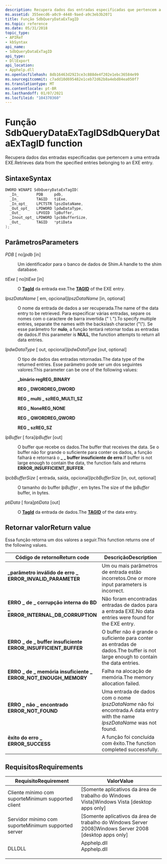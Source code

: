```yaml
---
description: Recupera dados das entradas especificadas que pertencem a uma entrada EXE.
ms.assetid: 355eecd6-a0c9-4448-9aed-a9c3eb3b2071
title: Função SdbQueryDataExTagID
ms.topic: reference
ms.date: 05/31/2018
topic_type:
- APIRef
- kbSyntax
api_name:
- SdbQueryDataExTagID
api_type:
- DllExport
api_location:
- Apphelp.dll
ms.openlocfilehash: 8db16463d2923ce3c888de4f202e1ebc36584e99
ms.sourcegitcommit: c7add10d695482e1ceb72d62b8a4ebd84ea050f7
ms.translationtype: MT
ms.contentlocale: pt-BR
ms.lasthandoff: 01/07/2021
ms.locfileid: "104370360"
---
```

# <a name="sdbquerydataextagid-function"></a><span data-ttu-id="0c098-103">Função SdbQueryDataExTagID</span><span class="sxs-lookup"><span data-stu-id="0c098-103">SdbQueryDataExTagID function</span></span>

<span data-ttu-id="0c098-104">Recupera dados das entradas especificadas que pertencem a uma entrada EXE.</span><span class="sxs-lookup"><span data-stu-id="0c098-104">Retrieves data from the specified entries belonging to an EXE entry.</span></span>

## <a name="syntax"></a><span data-ttu-id="0c098-105">Sintaxe</span><span class="sxs-lookup"><span data-stu-id="0c098-105">Syntax</span></span>


```C++
DWORD WINAPI SdbQueryDataExTagID(
  _In_        PDB     pdb,
  _In_        TAGID   tiExe,
  _In_opt_    LPCTSTR lpszDataName,
  _Out_opt_   LPDWORD lpdwDataType,
  _Out_       LPVOID  lpBuffer,
  _Inout_opt_ LPDWORD lpcbBufferSize,
  _Out_       TAGID   *ptiData
);
```



## <a name="parameters"></a><span data-ttu-id="0c098-106">Parâmetros</span><span class="sxs-lookup"><span data-stu-id="0c098-106">Parameters</span></span>

<dl> <dt>

<span data-ttu-id="0c098-107">*PDB* \[ no\]</span><span class="sxs-lookup"><span data-stu-id="0c098-107">*pdb* \[in\]</span></span>
</dt> <dd>

<span data-ttu-id="0c098-108">Um identificador para o banco de dados de Shim.</span><span class="sxs-lookup"><span data-stu-id="0c098-108">A handle to the shim database.</span></span>

</dd> <dt>

<span data-ttu-id="0c098-109">*tiExe* \[ no\]</span><span class="sxs-lookup"><span data-stu-id="0c098-109">*tiExe* \[in\]</span></span>
</dt> <dd>

<span data-ttu-id="0c098-110">O [**TagId**](tagid.md) da entrada exe.</span><span class="sxs-lookup"><span data-stu-id="0c098-110">The [**TAGID**](tagid.md) of the EXE entry.</span></span>

</dd> <dt>

<span data-ttu-id="0c098-111">*lpszDataName* \[ em, opcional\]</span><span class="sxs-lookup"><span data-stu-id="0c098-111">*lpszDataName* \[in, optional\]</span></span>
</dt> <dd>

<span data-ttu-id="0c098-112">O nome da entrada de dados a ser recuperada.</span><span class="sxs-lookup"><span data-stu-id="0c098-112">The name of the data entry to be retrieved.</span></span> <span data-ttu-id="0c098-113">Para especificar várias entradas, separe os nomes com o caractere de barra invertida (" \\ ").</span><span class="sxs-lookup"><span data-stu-id="0c098-113">To specify multiple entries, separate the names with the backslash character ("\\").</span></span> <span data-ttu-id="0c098-114">Se esse parâmetro for **nulo**, a função tentará retornar todas as entradas de dados.</span><span class="sxs-lookup"><span data-stu-id="0c098-114">If this parameter is **NULL**, the function attempts to return all data entries.</span></span>

</dd> <dt>

<span data-ttu-id="0c098-115">*lpdwDataType* \[ out, opcional\]</span><span class="sxs-lookup"><span data-stu-id="0c098-115">*lpdwDataType* \[out, optional\]</span></span>
</dt> <dd>

<span data-ttu-id="0c098-116">O tipo de dados das entradas retornadas.</span><span class="sxs-lookup"><span data-stu-id="0c098-116">The data type of the returned entries.</span></span> <span data-ttu-id="0c098-117">Esse parâmetro pode ser um dos seguintes valores:</span><span class="sxs-lookup"><span data-stu-id="0c098-117">This parameter can be one of the following values:</span></span>

<dl><span id="REG_BINARY"></span><span id="reg_binary"></span><dt>

<span data-ttu-id="0c098-118">**\_binário reg**</span><span class="sxs-lookup"><span data-stu-id="0c098-118">**REG\_BINARY**</span></span>
</dt><span id="REG_DWORD"></span><span id="reg_dword"></span><dt>

<span data-ttu-id="0c098-119">**REG \_ DWORD**</span><span class="sxs-lookup"><span data-stu-id="0c098-119">**REG\_DWORD**</span></span>
</dt><span id="REG_MULTI_SZ"></span><span id="reg_multi_sz"></span><dt>

<span data-ttu-id="0c098-120">**REG \_ multi \_ sz**</span><span class="sxs-lookup"><span data-stu-id="0c098-120">**REG\_MULTI\_SZ**</span></span>
</dt><span id="REG_NONE"></span><span id="reg_none"></span><dt>

<span data-ttu-id="0c098-121">**REG \_ None**</span><span class="sxs-lookup"><span data-stu-id="0c098-121">**REG\_NONE**</span></span>
</dt><span id="REG_QWORD"></span><span id="reg_qword"></span><dt>

<span data-ttu-id="0c098-122">**REG \_ QWORD**</span><span class="sxs-lookup"><span data-stu-id="0c098-122">**REG\_QWORD**</span></span>
</dt><span id="REG_SZ"></span><span id="reg_sz"></span><dt>

<span data-ttu-id="0c098-123">**REG \_ sz**</span><span class="sxs-lookup"><span data-stu-id="0c098-123">**REG\_SZ**</span></span>
</dt> </dl> </dd> <dt>

<span data-ttu-id="0c098-124">*lpBuffer* \[ fora\]</span><span class="sxs-lookup"><span data-stu-id="0c098-124">*lpBuffer* \[out\]</span></span>
</dt> <dd>

<span data-ttu-id="0c098-125">O buffer que recebe os dados.</span><span class="sxs-lookup"><span data-stu-id="0c098-125">The buffer that receives the data.</span></span> <span data-ttu-id="0c098-126">Se o buffer não for grande o suficiente para conter os dados, a função falhará e retornará o **\_ \_ buffer insuficiente de erro**.</span><span class="sxs-lookup"><span data-stu-id="0c098-126">If buffer is not large enough to contain the data, the function fails and returns **ERROR\_INSUFFICIENT\_BUFFER**.</span></span>

</dd> <dt>

<span data-ttu-id="0c098-127">*lpcbBufferSize* \[ entrada, saída, opcional\]</span><span class="sxs-lookup"><span data-stu-id="0c098-127">*lpcbBufferSize* \[in, out, optional\]</span></span>
</dt> <dd>

<span data-ttu-id="0c098-128">O tamanho do buffer *lpBuffer* , em bytes.</span><span class="sxs-lookup"><span data-stu-id="0c098-128">The size of the *lpBuffer* buffer, in bytes.</span></span>

</dd> <dt>

<span data-ttu-id="0c098-129">*ptiData* \[ fora\]</span><span class="sxs-lookup"><span data-stu-id="0c098-129">*ptiData* \[out\]</span></span>
</dt> <dd>

<span data-ttu-id="0c098-130">O [**TagId**](tagid.md) da entrada de dados.</span><span class="sxs-lookup"><span data-stu-id="0c098-130">The [**TAGID**](tagid.md) of the data entry.</span></span>

</dd> </dl>

## <a name="return-value"></a><span data-ttu-id="0c098-131">Retornar valor</span><span class="sxs-lookup"><span data-stu-id="0c098-131">Return value</span></span>

<span data-ttu-id="0c098-132">Essa função retorna um dos valores a seguir.</span><span class="sxs-lookup"><span data-stu-id="0c098-132">This function returns one of the following values.</span></span>



| <span data-ttu-id="0c098-133">Código de retorno</span><span class="sxs-lookup"><span data-stu-id="0c098-133">Return code</span></span>                                                                                                    | <span data-ttu-id="0c098-134">Descrição</span><span class="sxs-lookup"><span data-stu-id="0c098-134">Description</span></span>                                                            |
|----------------------------------------------------------------------------------------------------------------|------------------------------------------------------------------------|
| <dl> <span data-ttu-id="0c098-135"><dt>**\_parâmetro inválido de erro \_**</dt></span><span class="sxs-lookup"><span data-stu-id="0c098-135"><dt>**ERROR\_INVALID\_PARAMETER**</dt></span></span> </dl>       | <span data-ttu-id="0c098-136">Um ou mais parâmetros de entrada estão incorretos.</span><span class="sxs-lookup"><span data-stu-id="0c098-136">One or more input parameters is incorrect.</span></span><br/>                  |
| <dl> <span data-ttu-id="0c098-137"><dt>**ERRO \_ de \_ corrupção interna do BD \_**</dt></span><span class="sxs-lookup"><span data-stu-id="0c098-137"><dt>**ERROR\_INTERNAL\_DB\_CORRUPTION**</dt></span></span> </dl> | <span data-ttu-id="0c098-138">Não foram encontradas entradas de dados para a entrada EXE.</span><span class="sxs-lookup"><span data-stu-id="0c098-138">No data entries were found for the EXE entry.</span></span><br/>               |
| <dl> <span data-ttu-id="0c098-139"><dt>**ERRO \_ de \_ buffer insuficiente**</dt></span><span class="sxs-lookup"><span data-stu-id="0c098-139"><dt>**ERROR\_INSUFFICIENT\_BUFFER**</dt></span></span> </dl>     | <span data-ttu-id="0c098-140">O buffer não é grande o suficiente para conter as entradas de dados.</span><span class="sxs-lookup"><span data-stu-id="0c098-140">The buffer is not large enough to contain the data entries.</span></span><br/> |
| <dl> <span data-ttu-id="0c098-141"><dt>**ERRO \_ de \_ memória insuficiente \_**</dt></span><span class="sxs-lookup"><span data-stu-id="0c098-141"><dt>**ERROR\_NOT\_ENOUGH\_MEMORY**</dt></span></span> </dl>      | <span data-ttu-id="0c098-142">Falha na alocação de memória.</span><span class="sxs-lookup"><span data-stu-id="0c098-142">The memory allocation failed.</span></span><br/>                               |
| <dl> <span data-ttu-id="0c098-143"><dt>**ERRO \_ não \_ encontrado**</dt></span><span class="sxs-lookup"><span data-stu-id="0c098-143"><dt>**ERROR\_NOT\_FOUND**</dt></span></span> </dl>               | <span data-ttu-id="0c098-144">Uma entrada de dados com o nome *lpszDataName* não foi encontrada.</span><span class="sxs-lookup"><span data-stu-id="0c098-144">A data entry with the name *lpszDataName* was not found.</span></span><br/>    |
| <dl> <span data-ttu-id="0c098-145"><dt>**êxito do erro \_**</dt></span><span class="sxs-lookup"><span data-stu-id="0c098-145"><dt>**ERROR\_SUCCESS**</dt></span></span> </dl>                  | <span data-ttu-id="0c098-146">A função foi concluída com êxito.</span><span class="sxs-lookup"><span data-stu-id="0c098-146">The function completed successfully.</span></span><br/>                        |



 

## <a name="requirements"></a><span data-ttu-id="0c098-147">Requisitos</span><span class="sxs-lookup"><span data-stu-id="0c098-147">Requirements</span></span>



| <span data-ttu-id="0c098-148">Requisito</span><span class="sxs-lookup"><span data-stu-id="0c098-148">Requirement</span></span> | <span data-ttu-id="0c098-149">Valor</span><span class="sxs-lookup"><span data-stu-id="0c098-149">Value</span></span> |
|-------------------------------------|----------------------------------------------------------------------------------------|
| <span data-ttu-id="0c098-150">Cliente mínimo com suporte</span><span class="sxs-lookup"><span data-stu-id="0c098-150">Minimum supported client</span></span><br/> | <span data-ttu-id="0c098-151">\[Somente aplicativos da área de trabalho do Windows Vista\]</span><span class="sxs-lookup"><span data-stu-id="0c098-151">Windows Vista \[desktop apps only\]</span></span><br/>                                         |
| <span data-ttu-id="0c098-152">Servidor mínimo com suporte</span><span class="sxs-lookup"><span data-stu-id="0c098-152">Minimum supported server</span></span><br/> | <span data-ttu-id="0c098-153">\[Somente aplicativos da área de trabalho do Windows Server 2008\]</span><span class="sxs-lookup"><span data-stu-id="0c098-153">Windows Server 2008 \[desktop apps only\]</span></span><br/>                                   |
| <span data-ttu-id="0c098-154">DLL</span><span class="sxs-lookup"><span data-stu-id="0c098-154">DLL</span></span><br/>                      | <dl> <span data-ttu-id="0c098-155"><dt>Apphelp.dll</dt></span><span class="sxs-lookup"><span data-stu-id="0c098-155"><dt>Apphelp.dll</dt></span></span> </dl> |



 

 





